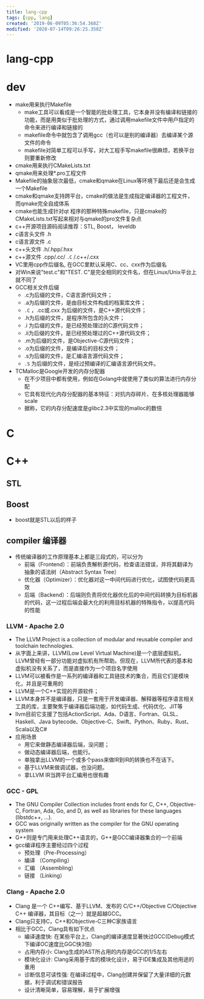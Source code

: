 ```yaml
---
title: lang-cpp
tags: [cpp, lang]
created: '2019-06-09T05:36:54.368Z'
modified: '2020-07-14T09:26:25.358Z'
---
```


# lang-cpp

# dev

- make用来执行Makefile
  - make工具可以看成是一个智能的批处理工具，它本身并没有编译和链接的功能，而是用类似于批处理的方式，通过调用makefile文件中用户指定的命令来进行编译和链接的
  - makefile命令中就包含了调用gcc（也可以是别的编译器）去编译某个源文件的命令
  - makefile对简单工程可以手写，对大工程手写makefile很麻烦，若换平台则要重新修改
- cmake用来执行CMakeLists.txt
- qmake用来处理*.pro工程文件
- Makefile的抽象层次最低，cmake和qmake在Linux等环境下最后还是会生成一个Makefile
- cmake和qmake支持跨平台，cmake的做法是生成指定编译器的工程文件，而qmake完全自成体系
- cmake也能生成针对qt 程序的那种特殊makefile，只是cmake的CMakeLists.txt写起来相对与qmake的pro文件复杂点
- c++开源项目源码阅读推荐：STL, Boost， leveldb
- c语言头文件 .h 
- c语言源文件 .c
- c++头文件 .h/.hpp/.hxx
- c++源文件 .cpp/.cc/ `.C` /.c++/.cxx
- VC里用cpp作后缀名, 在GCC里默认采用C、cc、cxx作为后缀名
- 对Win来说"test.c"和"TEST. C"是完全相同的文件名，但在Linux/Unix平台上就不同了
- GCC相关文件后缀
  - .c为后缀的文件，C语言源代码文件； 
  - .a为后缀的文件，是由目标文件构成的档案库文件； 
  - `.C` ，.cc或.cxx 为后缀的文件，是C++源代码文件； 
  - .h为后缀的文件，是程序所包含的头文件； 
  - .i 为后缀的文件，是已经预处理过的C源代码文件； 
  - .ii为后缀的文件，是已经预处理过的C++源代码文件； 
  - .m为后缀的文件，是Objective-C源代码文件； 
  - .o为后缀的文件，是编译后的目标文件； 
  - .s为后缀的文件，是汇编语言源代码文件； 
  - `.S` 为后缀的文件，是经过预编译的汇编语言源代码文件。
- TCMalloc是Google开发的内存分配器
  - 在不少项目中都有使用，例如在Golang中就使用了类似的算法进行内存分配
  - 它具有现代化内存分配器的基本特征：对抗内存碎片、在多核处理器能够scale
  - 据称，它的内存分配速度是glibc2.3中实现的malloc的数倍

# C

# C++

## STL

## Boost

- boost就是STL以后的样子

## compiler 编译器

- 传统编译器的工作原理基本上都是三段式的，可以分为
  - 前端（Frontend）：前端负责解析源代码，检查语法错误，并将其翻译为抽象的语法树（Abstract Syntax Tree）
  - 优化器（Optimizer）：优化器对这一中间代码进行优化，试图使代码更高效
  - 后端（Backend）：后端则负责将优化器优化后的中间代码转换为目标机器的代码，这一过程后端会最大化的利用目标机器的特殊指令，以提高代码的性能

### LLVM - Apache 2.0

- The LLVM Project is a collection of modular and reusable compiler and toolchain technologies.
- 从字面上来讲，LLVM(Low Level Virtual Machine)是一个底层虚拟机，LLVM曾经有一部分功能对虚拟机有所帮助。但现在，LLVM所代表的基本和虚拟机没有关系了，而是直接作为一个项目名字使用
- LLVM可以被看作是一系列的编译器和工具链技术的集合，而且它们是模块化，并且是可重用的
- LLVM是一个C++实现的开源软件；
- LLVM本身并不是编译器，只是一套用于开发编译器、解释器等程序语言相关工具的库，主要聚焦于编译器后端功能，如代码生成、代码优化、JIT等
- llvm目前它支援了包括ActionScript、Ada、D语言、Fortran、GLSL、Haskell、Java bytecode、Objective-C、Swift、Python、Ruby、Rust、Scala以及C#
- 应用场景
  - 用它来做静态编译器后端，没问题；
  - 做动态编译器后端，也能行。
  - 单独拿出LLVM的一个或多个pass来做IR到IR的转换也不在话下。
  - 基于LLVM来做调试器，也没问题。
  - 拿LLVM IR当跨平台汇编用也很有趣

### GCC - GPL

- The GNU Compiler Collection includes front ends for C, C++, Objective-C, Fortran, Ada, Go, and D, as well as libraries for these languages (libstdc++, ...).
- GCC was originally written as the compiler for the GNU operating system
- G++则是专门用来处理C++语言的，G++是GCC编译器集合的一个前端
- gcc编译程序主要经过四个过程
  - 预处理（Pre-Processing）
  - 编译 （Compiling）
  - 汇编 （Assembling）
  - 链接 （Linking）

### Clang - Apache 2.0

- Clang 是一个 C++编写、基于LLVM、发布的 C/C++/Objective C/Objective C++ 编译器，其目标（之一）就是超越GCC。
- Clang只支持C，C++和Objective-C三种C家族语言
- 相比于GCC，Clang具有如下优点
  - 编译速度快: 在某些平台上，Clang的编译速度显著快过GCC(Debug模式下编译OC速度比GGC快3倍)
  - 占用内存小: Clang生成的AST所占用的内存是GCC的1/5左右
  - 模块化设计: Clang采用基于库的模块化设计，易于IDE集成及其他用途的重用
  - 诊断信息可读性强: 在编译过程中，Clang创建并保留了大量详细的元数据，利于调试和错误报告
  - 设计清晰简单，容易理解，易于扩展增强
